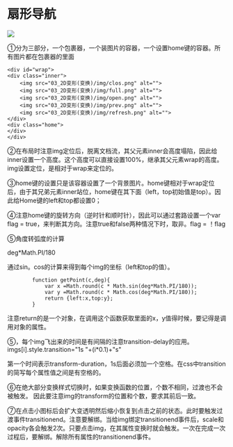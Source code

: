 # 扇形导航 #
![](https://i.imgur.com/cxg3k27.png)

①分为三部分，一个包裹器，一个装图片的容器，一个设置home键的容器。所有图片都在包裹器的里面

    <div id="wrap">
    <div class="inner">
        <img src="03_2D变形(变换)/img/clos.png" alt="">
        <img src="03_2D变形(变换)/img/full.png" alt="">
        <img src="03_2D变形(变换)/img/open.png" alt="">
        <img src="03_2D变形(变换)/img/prev.png" alt="">
        <img src="03_2D变形(变换)/img/refresh.png" alt="">
    </div>
    <div class="home">
    </div>
    </div>
②在布局时注意img定位后，脱离文档流，其父元素inner会高度塌陷，因此给inner设置一个高度。这个高度可以直接设置100%，继承其父元素wrap的高度。img设置定位，是相对于wrap来定位的。

③home键的设置只是该容器设置了一个背景图片。home键相对于wrap定位后，由于其兄弟元素inner站位，home键在其下面（left，top初始值是top）。因此给Home键的left和top都设置0；

④注意home键的旋转方向（逆时针和顺时针），因此可以通过套路设置一个var flag = true，来判断其方向。注意true和false两种情况下时，取非。flag = ！flag

⑤角度转弧度的计算

deg*Math.PI/180

通过sin。cos的计算来得到每个img的坐标（left和top的值）。

			function getPoint(c,deg){
				var x =Math.round(c * Math.sin(deg*Math.PI/180));
				var y =Math.round(c * Math.cos(deg*Math.PI/180));
				return {left:x,top:y};
			}


注意return的是一个对象，在调用这个函数获取里面的x，y值得时候，要记得是调用对象的属性。

⑤，每个img飞出来的时间是有间隔的注意transition-delay的应用。
     imgs[i].style.transition="1s "+(i*0.1)+"s" 
  
第一个时间表示transform-duration，1s后面必须加一个空格。在css中transition的简写每个属性值之间是有空格的。

⑥在绝大部分变换样式切换时，如果变换函数的位置，个数不相同，过渡也不会被触发。
因此要注意img的transform的位置和个数，要求其前后一致。

⑦在点击小图标后会扩大变透明然后缩小恢复到点击之前的状态。此时要触发过渡事件transitionend。注意要解绑。当给img绑定transitionend事件后，scale和opacity各会触发2次。只要点击img，在其属性变换时就会触发。一次在完成一次过程后，要解绑。解除所有属性的transitionend事件。